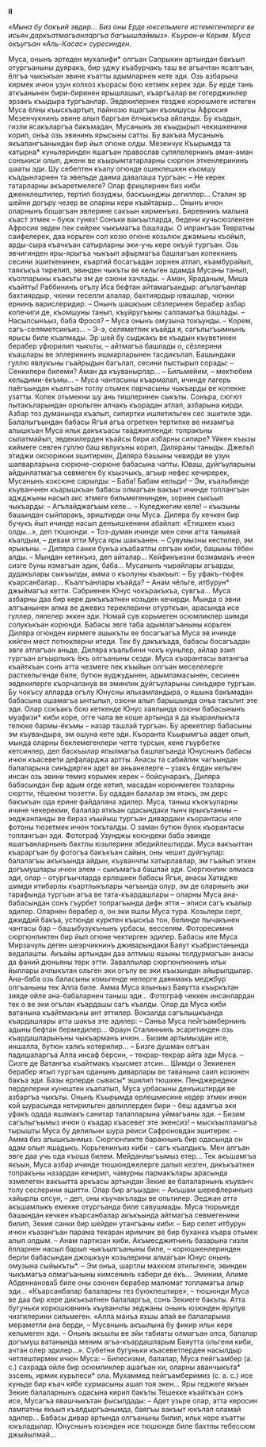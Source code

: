 **II**

*«Мына бу бакъий эвдир… Биз оны Ерде юксельмеге истемегенлерге ве исьян даркъатмагъанларгъа багъышлаймыз». 
Къуран-и Керим. Муса окъугъан «Аль-Касас» суресинден.*


Муса, онынъ эртеден мухалифи* олгъан Сапрыкин артындан бакъып отургъаныны дуяракъ, бир уджу къабурчакъ таш 
ве агъачтан ясалгъан, ёлгъа чыкъкъан эвине къатты адымларнен кете эди. Озь азбарына кирмек ичюн узун колхоз 
къорасы бою кетмек керек эди. Бу ерде танъ аткъанынен бири-биринен ярышлашып, къаргъалар ве гогерджинлер 
эрзакъ къыдыра тургъанлар. Эвдекилернен тездже корюшмеге истеген Муса ёлны къыскъартып, пайнозю яшагъан 
къомшусы Афросия Мезенчукнинъ эвине алып баргъан ёлчыкъкъа айланды. Бу къадын, гизли ясакъларгъа бакъмадан, 
Мусанынъ эв къыдырып чекишкенини корип, онъа озь эвининъ ярысыны сатты. Бу вакъиа Мусанынъ якъалангъанындан 
бир йыл огюне олды. Мезенчук Къырымда та катырна* куньлеринден яшагъан православ сулялелернинъ аман-аман 
сонъкиси олып, дженк ве къырымтатарларны сюргюн эткенлерининъ шааты эди. Шу себептен къапу огюнде ошеклешкен 
къомшу къадынларнен та эвельде даима давалаша тургъан: – Не керек татарларны акъаретмелеге? Олар фрицлернен 
биз киби дженклештилер, тертип бозуджы, баскъынджы дегиллер… Сталин эр шейни догъру чезер ве оларны кери 
къайтарыр… Онынъ ичюн оларнынъ бошагъан эвлерине сакъын кирменъиз. Биревнинъ малына къаст этмек – буюк гунях!
Сонъки вакъытларда, бедени кучьсюзленген Афросия эвден пек сийрек чыкъмагъа башлады. О ипрангъан Тевратны 
саифелерек, даа корьген сол козю огюне козьлюк джамыны къойып, арды-сыра къачкъан сатырларны эки-учь кере 
окъуй тургъан. Озь эвчигинден яры-ярыгъа чыкъып афырмагъа башлагъан копекнинъ сесини эшиткенинен, къартий 
босагъадан зорнен атлап, къамбурайып, таякъкъа тирелип, эвинден чыкъты ве кельген адамда Мусаны танып, къолларыны 
къакъты эм де озюни хачлады. – Аман, Яраданым, Миша къайтты! Раббининъ огълу Иса бефтан айтамагъандыр: 
агълагъанлар бахтиярдыр, чюнки теселли алалар, бахтиярдыр ювашлар, чюнки ернинъ варислеридир. – Онынъ шашкъын 
сёзлеринен берабер азбар копечиги де, къомшуны танып, къуйругъыны салламагъа башлады. – Насылсынъыз, баба Фрося? 
– Муса онынъ омузына токъунды. – Корем, сагъ-селяметсинъиз… – Э-э, селяметлик къайда я, сагълыгъымнынъ ярысы биле 
къалмады. Эр шей бу сыджакъ ве къадын къуветинен берабер уфюрилип чыкъты, – айтмагъа башлады о, сёзлерини къашлары 
ве эллерининъ ишмарларынен тасдикълап. Башындаки гуллю явлукъны гъайрыдын багълап, сесини пыстырып сорады: 
– Сенкилери билеми? Аман да къуванырлар… – Бильмейим, – мектюбим кельдими-ёкъмы… – Муса чантасыны къармалап, 
ичинде лагерь паёгъындан къалгъан тотлу отьмек парчасыны чыкъарды ве копекке узатты. Копек отьмекни шу ань 
тишлеринен сыкъты. Сонъра, сюгют пытакъларындан орюльген алчакъ къорадан атлап, азбарына кирди. Азбар тоз думанында 
къалып, сипиртки ишлетильген сес эшитиле эди. Балалыгъындан бабасы Ягъя агъа огреткен тертипке ве низамгъа алышкъан 
Муса ильк дакъкъасы тааджипленди: топракъны сылатмайып, эвдекилерден къайсы бири азбарны сипире? Уйкен къызы киймеге 
севген гуллю баш явлукъны корип, Диляраны таныды. Джельп этиджи оксюрикни эшитиркен, Диляра башыны чевирди ве узун 
шалварларына сюрюне-сюрюне бабасына чапты. Юваш, дуйгъуларыны айдынлатмагъа севмеген бу къызчыкъ, агъыр нефес 
кечиререк, Мусанынъ коксюне сарылды: – Баба! Бабам кельди! – Эм, къальбинде къуванчнен къарышкъан бабасы олмагъан 
вакъыт ичинде топлангъан аджджыны насыл акс этмеге бильмегенинден, зорнен сыкъып чыкъарды: – Агълайджагъым келе… 
– Куледжегим келе! – къызыны башындан сыйпаракъ, эриштирди оны Муса. Диляра бу кечкен бир бучукъ йыл ичинде насыл 
денъишкенини абайлап: «Етишкен къыз олды…», деп тюшюнди. – Тоз-думан ичинде мен сени атта танымай къалдым, – девам 
этти Муса яры шакъанен. – Сувумызны кестилер, эм ярыкъны. – Диляра санки бунъа къабаатлы олгъан киби, башыны тёбен 
алды. – Мындан кетинъиз, деп айталар… Кейфинъизни бозмамакъ ичюн сизге буны язмагъан эдик, баба… Мусанынъ чырайлары 
агъарды, дудакълары сыкъылды, амма о къолуны къакъып: – Бу уфакъ-тюфек къарсанбалар… Къалгъанлары къайда? – Анам 
чёльге, итбурун* джыймагъа кетти. Сабриенен Юнус чокъракъкъа, сувгъа… Муса азбарны даа бир кере дикъкъатнен козьден 
кечирди. Мында о эвни  алгъанынен алма ве джевиз тереклерини отурткъан, арасында исе гуллер, лялелер эккен эди. Номай 
сув корьмеген осюмликлер шимди солукъкъан корюнди. Бабасы эвге таба адымлагъаныны корьген Диляра огюнден кирмеге 
ашыкъты ве босагъагъа Муса эв ичинде кийген мест потюклерни итеди. Тек бу дакъкъада, бабасы босагъадан эвге атлагъан 
аньде, Диляра къальбини чокъ куньлер, айлар эзип тургъан агъырлыкъ ёкъ олгъаныны сезди. Муса къорантасы ватангъа 
къайткъан сонъ атта чезмеге пек къыйын олгъан меселелерге расткельгенде биле, бутюн вуджудынен, адымламасынен, сесинен 
эвдекилерге къорчаланув ве эминлик дуйгъуларыны синъдире тургъан. Бу чокъсу алларда огълу Юнусны ильхамландыра, о яшына 
бакъмадан бабасына ошамагъа ынтылып, озюни алып барышында онъа такълит эте эди. Олар сокъакъ бою кеткенде Юнус хаялында 
озюни бабасынынъ  муафизи* киби коре, огге чапа ве коше артында я да къаранлыкъта телюке бармы-ёкъмы – назар ташлай 
тургъан. Бу арекетлер бабасыны эм къувандыра, эм ошуна кете эди. Къоранта Къырымгъа авдет олып, мында оларны 
беклемегенлери четте турсын, кене гъурбетке кетсинлер, деп баскъылар япылмагъа башлагъанда Юнуснынъ бабасы ичюн 
къасевети дефаларджа артты. Анасы та сабийлик чагъындан балаларына синъдирген адет ве аньанелерге – узакъ ёлдан кельген 
инсан озь эвини темиз корьмек керек – бойсунаракъ, Диляра бабасындан бир адым огде кетип,  масадан корюнмеген тозларны 
сюртти, тёшекни тюзетти. Бу одадан балалар эм ятакъ, эм дерс бакъкъан ода ерине файдалана эдилер. Муса, таныш 
къокъуларны ичине чекерекми, балалар яткъан одасындаки тынч ярыкътанмы – эеджанланды ве бираз къыйыш тургъан дивардаки 
къорантасы иле фотоны тюзетмек ичюн токъталды. О заман бутюн буюк къорантасы топлангъан эди. Фотограф Узунджы коюндеки 
баба эвинде яшагъанларнынъ бахтлы юзьлерини эбедийлештирди. Муса вакъыттан къараргъан бу фотогъа бакъкъан сайын, оны 
чешит дуйгъулар: балалагъы акъкъында айдын, къуванчлы хатырлавлар, эм гъайып эткен догъмушлары ичюн элем – сыкъмагъа 
башлай эди. Сюргюнлик олмаса эди, олар – отургъычларда ерлешкен бабасы Ягъя, анасы Хатидже шимди итибарлы къартлыкълары 
чагъында олур, эм де оларнынъ эки тарафында тургъан агъа ве тата-къардашлары – оларны Муса ана-бабасындан сонъ гъурбет 
топрагъында дефн этти – эписи сагъ къалыр эдилер. Оларнен берабер о, он эки яшлы Муса тура. Козьлери серт, джиддий бакъа, 
устюнде курктен къыскъа тон, белинде пычакънен чантасы бар – башыбузукънынъ урбасы, весселям. Фоторесимни сюргюнликтен 
бир йыл огюне чектирген эдилер. Бабасы иле Муса Мирзачуль деген шеэрчикнинъ дживарындаки Баяут къабристанында ведалашты. 
Акъайы артындан даа алтмыш яшыны толдурмагъан анасы да фаний дюньяны терк этти. Заваллылар сюргюнликнинъ ильк йыллары 
ачлыкътан ольген эки огълу ве эки къызындан айырылдылар. Ана-баба озь баласыны комьгенде нелерге даянмакъ меджбур 
олгъаныны тек Алла биле. Амма Муса ялынъыз Баяутта къыркътан зияде ойле ана-бабаларнен таныш эди… Фотограф чеккен 
инсанлардан тек о ве эки огълан къардашы сагъ къалды. Олар да Муса киби ватанына къайтмакъны ант эттилер. Вокзалда 
сагълышкъанда къардашлары атта шакъа эте эдилер: – Санъа Муса пейгъамбернинъ адыны бефтан бермедилер… Фраун Сталиннинъ 
эсаретинден озь къардашларынъны чыкъарманъ ичюн… Бизим артымыздан исе, иншалла, бутюн халкъ котерилир… – Бизге душман 
олгъан падишаларгъа Алла инсаф берсин, – текрар-текрар айта эди Муса. – Сизге де Ватангъа къайтмакъ къысмет этсин…
Шимди о Зекиенен берабер ятып тургъан оданынъ диварлары ве таванына саип козюнен бакъа эди. Базы ерлерде сывасы* эшилип 
тюшкен. Пенджередеки перделерни кунештен къапатып, Муса урбасыны денъиштирди ве азбаргъа чыкъты. Онынъ Къырымда 
ерлешмесине кедер этмек ичюн кой шурасында кетирильген делиллерден бири – беш адамгъа эки уфакъ одада яшамакъ санитар 
талапларына уймагъаны эди. – Бизим сагълыгъымыз ичюн о къадар къасевет эте экенсиз! – мыскъылламагъа тырышты Муса бу 
делильни шура реиси Сафроновдан эшитерек. – Амма биз алышкъанмыз. Сюргюнликте баракнынъ бир одасында он адам олып яшадыкъ. 
Корьгенинъиз киби – сагъ къалдыкъ. Мен алгъан эвге даа учь ода къоша билем. Мейданлыгъымыз етер… Тек акъшамгъа якъын, 
Муса азбар ичинде тюшюнджелерге далып кезген, дикъкъатнен топракъны назардан кечирип, чамурны пармакълары арасында эзмелеген 
вакъытта аркъасы артындан Зекие ве балаларнынъ къуванч толу сеслерини эшитти. Олар бир агъыздан: – Акъшам шерефлеринъиз 
хайырлы олсун, – деп, оны къучакълады ве опьтилер. Эеджан атта акъшамлыкъ емекке отургъанда биле савушмады. Муса тюрьмеде 
башындан кечкен къарсанбалар акъкъында айтмагъа севмегенини билип, Зекие санки бир шейден утангъаны киби:
– Бир сепет итбурун ичюн къазангъан парама текаран иримчик ве бир буханка къара отьмек алып олдым.
– Анам партизан киби. Акъмесджитнинъ базарына гизли ёлларнен насыл барып чыкъылгъаныны биле, – корюшкенлеринден берли 
бабасындан джошкъун козьлерини алмагъан Юнус онынъ омузына сыйыкъты*. – Эм онъа, шартлы махкюм этильгенге, эвинден 
чыкъмагъа олмагъаныны кимсенинъ хабери де ёкъ… Эминим, Алиме Абденнанова5 биле оны озюнен берабер малюмат топламагъа 
алыр эди… «Къарсанбалар балаларны тез буюклештире», – тюшюнди Муса ве даа бир кере дикъкъатнен балаларгъа, сонъ Зекиеге 
бакъты. Атта бугуньки корюшювнинъ къуванчлы эеджаны онынъ юзюнден ёрулув чизгилерини сильмеген.
«Алла манъа яхшы апай ве балаларыма мераметли ана берди, – Мусанынъ акъылына бу фикир ильк кере кельмеген эди. – Онынъ 
акъылы ве эйи табиаты олмагъан олса, балалар догъмуш ватанында меним агъа-къардашларым Баяутта ольгени киби, ачтан олер эдилер...».
Субетни бугуньки къасеветлерден насылдыр четлештирмек ичюн Муса:
– Билесизми, балалар, Муса пейгъамбер (а. с.) сахрада ойле бир осюмликлер ашагъан ки, оларны аванчыкъта* эзсенъ, ирмик 
курьпеси* ола. Мухаммед пейгъамберимиз (с. а. с.) исе куньде бир къач кябе хурмасыны ашап тоя экен…
Яры геджеге якъын Зекие балаларнынъ одасына кирип бакъты.Тёшекке къайткъан сонъ исе, Мусагъа явашчыкътан фысылдады:
– Адет узьре олар, атта керосин лампатны якъып къалдыргъанымда, баягъы вакъыт юкълап оламай эдилер… Бабасы дивар артында 
олгъаныны билип, ильк кере къатты юкъладылар. Юнуснынъ юзюнден исе тюшюнде биле бахтлы тебессюм джыйылмай…
